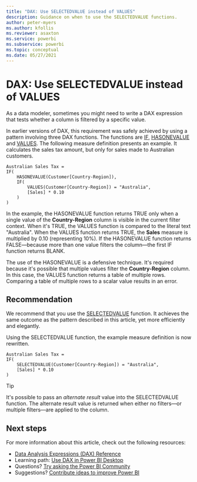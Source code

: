 ```yaml
---
title: "DAX: Use SELECTEDVALUE instead of VALUES"
description: Guidance on when to use the SELECTEDVALUE functions.
author: peter-myers
ms.author: kfollis
ms.reviewer: asaxton
ms.service: powerbi
ms.subservice: powerbi
ms.topic: conceptual
ms.date: 05/27/2021
---
```


# DAX: Use SELECTEDVALUE instead of VALUES

As a data modeler, sometimes you might need to write a DAX expression that tests whether a column is filtered by a specific value.

In earlier versions of DAX, this requirement was safely achieved by using a pattern involving three DAX functions. The functions are [IF](/dax/if-function-dax), [HASONEVALUE](/dax/hasonevalue-function-dax) and [VALUES](/dax/values-function-dax). The following measure definition presents an example. It calculates the sales tax amount, but only for sales made to Australian customers.

```dax
Australian Sales Tax =
IF(
    HASONEVALUE(Customer[Country-Region]),
    IF(
        VALUES(Customer[Country-Region]) = "Australia",
        [Sales] * 0.10
    )
)
```

In the example, the HASONEVALUE function returns TRUE only when a single value of the **Country-Region** column is visible in the current filter context. When it's TRUE, the VALUES function is compared to the literal text "Australia". When the VALUES function returns TRUE, the **Sales** measure is multiplied by 0.10 (representing 10%). If the HASONEVALUE function returns FALSE—because more than one value filters the column—the first IF function returns BLANK.

The use of the HASONEVALUE is a defensive technique. It's required because it's possible that multiple values filter the **Country-Region** column. In this case, the VALUES function returns a table of multiple rows. Comparing a table of multiple rows to a scalar value results in an error.

## Recommendation

We recommend that you use the [SELECTEDVALUE](/dax/selectedvalue-function) function. It achieves the same outcome as the pattern described in this article, yet more efficiently and elegantly.

Using the SELECTEDVALUE function, the example measure definition is now rewritten.

```dax
Australian Sales Tax =
IF(
    SELECTEDVALUE(Customer[Country-Region]) = "Australia",
    [Sales] * 0.10
)
```

> [!TIP]
> It's possible to pass an _alternate result_ value into the SELECTEDVALUE function. The alternate result value is returned when either no filters—or multiple filters—are applied to the column.

## Next steps

For more information about this article, check out the following resources:

- [Data Analysis Expressions (DAX) Reference](/dax/)
- Learning path: [Use DAX in Power BI Desktop](/learn/paths/dax-power-bi/)
- Questions? [Try asking the Power BI Community](https://community.powerbi.com/)
- Suggestions? [Contribute ideas to improve Power BI](https://ideas.powerbi.com)